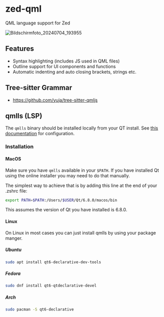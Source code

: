 # zed-qml
QML language support for Zed

![Bildschirmfoto_20240704_193955](https://github.com/lkroll/zed-qml/assets/24440161/f9b4893c-3927-4cef-a57c-58ae004ab9f6)

## Features

- Syntax highlighting (includes JS used in QML files)
- Outline support for UI components and functions
- Automatic indenting and auto closing brackets, strings etc.

## Tree-sitter Grammar

- https://github.com/yuja/tree-sitter-qmljs

## qmlls (LSP)

The `qmlls` binary should be installed locally from your QT install.
See [this documentation](https://doc.qt.io/qt-6/qtqml-tooling-qmlls.html#configuration-file) for configuration.

### Installation

#### MacOS

Make sure you have `qmlls` available in your `$PATH`. If you have installed Qt using the online installer you may need to do that manually.

The simplest way to achieve that is by adding this line at the end of your .zshrc file:

```bash
export PATH=$PATH:/Users/$USER/Qt/6.8.0/macos/bin
```

This assumes the version of Qt you have installed is 6.8.0.

#### Linux

On Linux in most cases you can just install qmlls by using your package manger.

##### Ubuntu

```bash
sudo apt install qt6-declarative-dev-tools
```

##### Fedora

```bash
sudo dnf install qt6-qtdeclarative-devel
```

##### Arch

```bash
sudo pacman -S qt6-declarative
```
